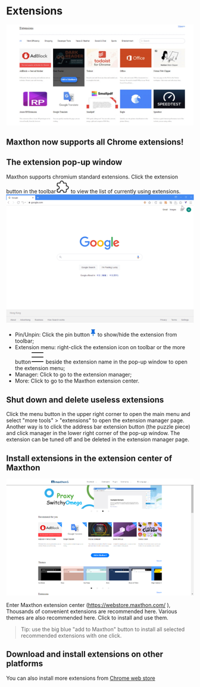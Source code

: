 # Extensions <!-- {docsify-ignore} -->

![Maxthon Extensions](images/addon1.jpg)

## **Maxthon now supports all Chrome extensions!**

## The extension pop-up window

Maxthon supports chromium standard extensions. Click the extension button in the toolbar![](zh/images/12-1.png) to view the list of currently using extensions.
![Maxthon extension pop-up window](images/addons.gif)

- Pin/Unpin: Click the pin button![](zh/images/12-3.png) to show/hide the extension from toolbar;
- Extension menu: right-click the extension icon on toolbar or the more button![](zh/images/03-2.png) beside the extension name in the pop-up window to open the extension menu;
- Manager: Click to go to the extension manager;
- More: Click to go to the Maxthon extension center.

## Shut down and delete useless extensions

Click the menu button in the upper right corner to open the main menu and select "more tools" > "extensions" to open the extension manager page. Another way is to click the address bar extension button (the puzzle piece) and click manager in the lower right corner of the pop-up window.
The extension can be tuned off and be deleted in the extension manager page.

## Install extensions in the extension center of Maxthon

![Install extensions in the extension center of Maxthon](images/12-00.png "=85%,85%")

Enter Maxthon extension center (https://webstore.maxthon.com/ ), Thousands of convenient extensions are recommended here. Various themes are also recommended here. Click to install and use them.

> Tip: use the big blue "add to Maxthon" button to install all selected recommended extensions with one click.

## Download and install extensions on other platforms

You can also install more extensions from [Chrome web store](https://chrome.google.com/webstore)
